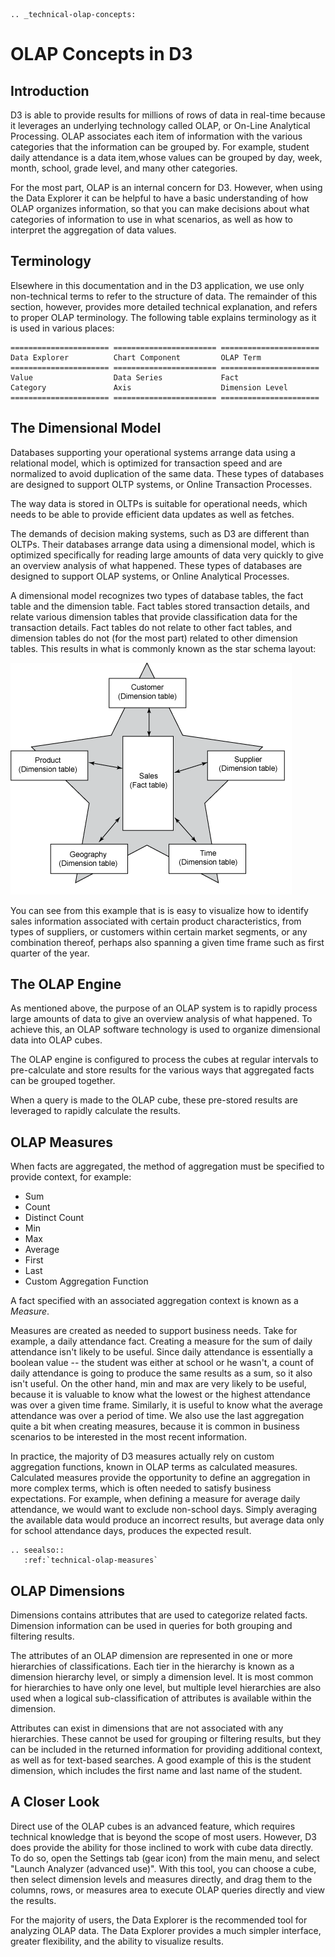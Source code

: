 ```eval_rst
.. _technical-olap-concepts:
```
# OLAP Concepts in D3

## Introduction

D3 is able to provide results for millions of rows of data in real-time because it leverages an underlying technology called OLAP, or On-Line Analytical Processing. OLAP associates each item of information with the various categories that the information can be grouped by. For example, student daily attendance is a data item,whose values can be grouped by day, week, month, school, grade level, and many other categories. 

For the most part, OLAP is an internal concern for D3. However, when using the Data Explorer it can be helpful to have a basic understanding of how OLAP organizes information, so that you can make decisions about what categories of information to use in what scenarios, as well as how to interpret the aggregation of data values.

## Terminology

Elsewhere in this documentation and in the D3 application, we use only non-technical terms to refer to the structure of data. The remainder of this section, however, provides more detailed technical explanation, and refers to proper OLAP terminology. The following table explains terminology as it is used in various places:

```eval_rst
====================== ======================= ======================
Data Explorer          Chart Component         OLAP Term
====================== ======================= ======================
Value                  Data Series             Fact
Category               Axis                    Dimension Level
====================== ======================= ======================
```

## The Dimensional Model

Databases supporting your operational systems arrange data using a relational model, which is optimized for transaction speed and are normalized to avoid duplication of the same data. These types of databases are designed to support OLTP systems, or Online Transaction Processes.

The way data is stored in OLTPs is suitable for operational needs, which needs to be able to provide efficient data updates as well as fetches.

The demands of decision making systems, such as D3 are different than OLTPs. Their databases arrange data using a dimensional model, which is optimized specifically for reading large amounts of data very quickly to give an overview analysis of what happened.  These types of databases are designed to support OLAP systems, or Online Analytical Processes.

A dimensional model recognizes two types of database tables, the fact table and the dimension table. Fact tables stored transaction details, and relate various dimension tables that provide classification data for the transaction details. Fact tables do not relate to other fact tables, and dimension tables do not (for the most part) related to other dimension tables. This results in what is commonly known as the star schema layout:

![Dimensional Model](img/olap-dimensional-model.png)

You can see from this example that is is easy to visualize how to identify sales information associated with certain product characteristics, from types of suppliers, or customers within certain market segments, or any combination thereof, perhaps also spanning a given time frame such as first quarter of the year.

## The OLAP Engine

As mentioned above, the purpose of an OLAP system is to rapidly process large amounts of data to give an overview analysis of what happened. To achieve this, an OLAP software technology is used to organize dimensional data into OLAP cubes.

The OLAP engine is configured to process the cubes at regular intervals to pre-calculate and store results for the various ways that aggregated facts can be grouped together.

When a query is made to the OLAP cube, these pre-stored results are leveraged to rapidly calculate the results.

## OLAP Measures

When facts are aggregated, the method of aggregation must be specified to provide context, for example:

* Sum
* Count
* Distinct Count
* Min
* Max
* Average
* First
* Last
* Custom Aggregation Function

A fact specified with an associated aggregation context is known as a *Measure*.

Measures are created as needed to support business needs. Take for example, a daily attendance fact. Creating a measure for the sum of daily attendance isn't likely to be useful. Since daily attendance is essentially a boolean value -- the student was either at school or he wasn't, a count of daily attendance is going to produce the same results as a sum, so it also isn't useful. On the other hand, min and max are very likely to be useful, because it is valuable to know what the lowest or the highest attendance was over a given time frame. Similarly, it is useful to know what the average attendance was over a period of time. We also use the last aggregation quite a bit when creating measures, because it is common in business scenarios to be interested in the most recent information.

In practice, the majority of D3 measures actually rely on custom aggregation functions, known in OLAP terms as calculated measures. Calculated measures provide the opportunity to define an aggregation in more complex terms, which is often needed to satisfy business expectations. For example, when defining a measure for average daily attendance, we would want to exclude non-school days. Simply averaging the available data would produce an incorrect results, but average data only for school attendance days, produces the expected result.

```eval_rst
.. seealso:: 
   :ref:`technical-olap-measures`
```

## OLAP Dimensions

Dimensions contains attributes that are used to categorize related facts. Dimension information can be used in queries for both grouping and filtering results.

The attributes of an OLAP dimension are represented in one or more hierarchies of classifications. Each tier in the hierarchy is known as a dimension hierarchy level, or simply a dimension level. It is most common for hierarchies to have only one level, but multiple level hierarchies are also used when a logical sub-classification of attributes is available within the dimension.

Attributes can exist in dimensions that are not associated with any hierarchies. These cannot be used for grouping or filtering results, but they can be included in the returned information for providing additional context, as well as for text-based searches. A good example of this is the student dimension, which includes the first name and last name of the student.

## A Closer Look

Direct use of the OLAP cubes is an advanced feature, which requires technical knowledge that is beyond the scope of most users. However, D3 does provide the ability for those inclined to work with cube data directly. To do so, open the Settings tab (gear icon) from the main menu, and select "Launch Analyzer (advanced use)". With this tool, you can choose a cube, then select dimension levels and measures directly, and drag them to the columns, rows, or measures area to execute OLAP queries directly and view the results.

For the majority of users, the Data Explorer is the recommended tool for analyzing OLAP data. The Data Explorer provides a much simpler interface, greater flexibility, and the ability to visualize results.

